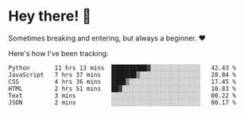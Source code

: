 # Hey there! 👋
Sometimes breaking and entering, but always a beginner. ❤️

Here's how I've been tracking:
<!--START_SECTION:waka-->

```text
Python       11 hrs 13 mins  ██████████▓░░░░░░░░░░░░░░   42.43 %
JavaScript   7 hrs 37 mins   ███████▒░░░░░░░░░░░░░░░░░   28.84 %
CSS          4 hrs 36 mins   ████▒░░░░░░░░░░░░░░░░░░░░   17.45 %
HTML         2 hrs 51 mins   ██▓░░░░░░░░░░░░░░░░░░░░░░   10.83 %
Text         3 mins          ░░░░░░░░░░░░░░░░░░░░░░░░░   00.22 %
JSON         2 mins          ░░░░░░░░░░░░░░░░░░░░░░░░░   00.17 %
```

<!--END_SECTION:waka-->

